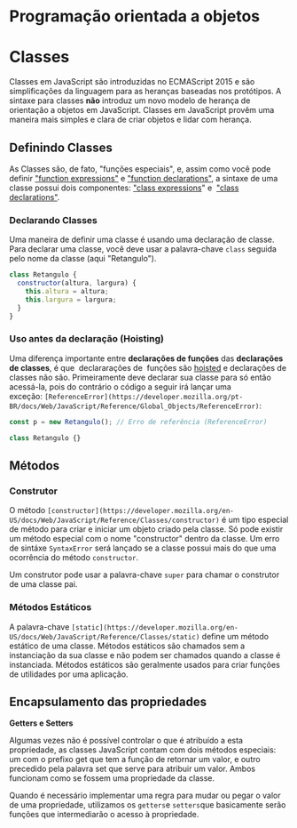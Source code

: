 # Programação orientada a objetos

# Classes

Classes em JavaScript são introduzidas no ECMAScript 2015 e são simplificações da linguagem para as heranças baseadas nos protótipos. A sintaxe para classes **não** introduz um novo modelo de herança de orientação a objetos em JavaScript. Classes em JavaScript provêm uma maneira mais simples e clara de criar objetos e lidar com herança.

## Definindo Classes

As Classes são, de fato, "funções especiais", e, assim como você pode definir ["function expressions"](https://developer.mozilla.org/pt-BR/docs/Web/JavaScript/Reference/Operators/function) e ["function declarations"](https://developer.mozilla.org/pt-BR/docs/Web/JavaScript/Reference/Statements/function), a sintaxe de uma classe possui dois componentes: ["class expressions](https://developer.mozilla.org/en-US/docs/Web/JavaScript/Reference/Operators/class)" e  ["class declarations"](https://developer.mozilla.org/en-US/docs/Web/JavaScript/Reference/Statements/class).

### Declarando Classes

Uma maneira de definir uma classe é usando uma declaração de classe. Para declarar uma classe, você deve usar a palavra-chave `class` seguida pelo nome da classe (aqui "Retangulo").

```jsx
class Retangulo {
  constructor(altura, largura) {
    this.altura = altura;
    this.largura = largura;
  }
}
```

### Uso antes da declaração (Hoisting)

Uma diferença importante entre **declarações de funções** das **declarações de classes**, é que  declararações de  funções são [hoisted](https://developer.mozilla.org/pt-BR/docs/Glossary/Hoisting) e declarações de classes não são. Primeiramente deve declarar sua classe para só então acessá-la, pois do contrário o código a seguir irá lançar uma exceção: `[ReferenceError](https://developer.mozilla.org/pt-BR/docs/Web/JavaScript/Reference/Global_Objects/ReferenceError)`:

```jsx
const p = new Retangulo(); // Erro de referência (ReferenceError)

class Retangulo {}
```

## Métodos

### Construtor

O método `[constructor](https://developer.mozilla.org/en-US/docs/Web/JavaScript/Reference/Classes/constructor)` é um tipo especial de método para criar e iniciar um objeto criado pela classe. Só pode existir um método especial com o nome "constructor" dentro da classe. Um erro de sintáxe `SyntaxError` será lançado se a classe possui mais do que uma ocorrência do método `constructor`.

Um construtor pode usar a palavra-chave `super` para chamar o construtor de uma classe pai.

### Métodos Estáticos

A palavra-chave `[static](https://developer.mozilla.org/en-US/docs/Web/JavaScript/Reference/Classes/static)` define um método estático de uma classe. Métodos estáticos são chamados sem a instanciação da sua classe e não podem ser chamados quando a classe é instanciada. Métodos estáticos são geralmente usados para criar funções de utilidades por uma aplicação.

## Encapsulamento das propriedades

****Getters e Setters****

Algumas vezes não é possível controlar o que é atribuído a esta propriedade, as classes JavaScript contam com dois métodos especiais: um com o prefixo get que tem a função de retornar um valor, e outro precedido pela palavra set que serve para atribuir um valor. Ambos funcionam como se fossem uma propriedade da classe. 

Quando é necessário implementar uma regra para mudar ou pegar o valor de uma propriedade, utilizamos os `getters`e `setters`que basicamente serão funções que intermediarão o acesso à propriedade.
